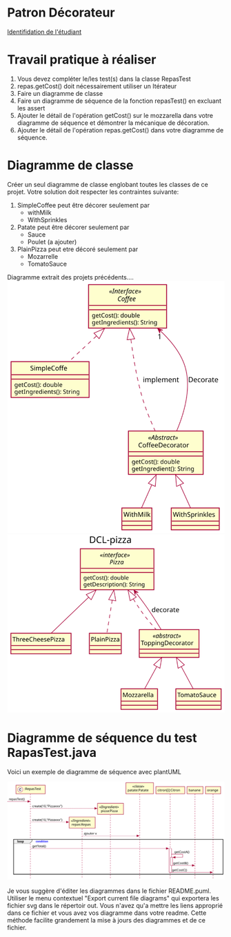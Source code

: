 
# Patron Décorateur

[Identifidation de l'étudiant](README-identification.md)

# Travail pratique à réaliser
1. Vous devez compléter le/les test(s) dans la classe RepasTest
1. repas.getCost() doit nécessairement utiliser un Itérateur 
2. Faire un diagramme de classe
3. Faire un diagramme de séquence de la fonction repasTest() en excluant les assert
4. Ajouter le détail de l'opération getCost() sur le mozzarella dans votre diagramme de séquence et démontrer la mécanique de décoration.
5. Ajouter le détail de l'opération repas.getCost() dans votre diagramme de séquence.

  
# Diagramme de classe
Créer un seul diagramme de classe englobant toutes les classes de ce projet.
Votre solution doit respecter les contraintes suivante:
1. SimpleCoffee peut être décorer seulement par
   - withMilk
   - WithSprinkles
2. Patate peut être décorer seulement par 
    - Sauce
    - Poulet (a ajouter)
3. PlainPizza peut etre décoré seulement par
    - Mozarrelle
    - TomatoSauce

Diagramme extrait des projets précédents.... 
![](out/readme/DCL-coffe.svg)
![](out/readme/DCL-pizza.svg)

# Diagramme de séquence du test RapasTest.java
Voici un exemple de diagramme de séquence avec plantUML


![](out/readme/DS-test.svg)


Je vous suggère d'éditer les diagrammes dans le fichier README.puml. Utiliser le menu contextuel "Export current file diagrams" qui exportera les fichier svg dans le répertoir out. Vous n'avez qu'a mettre les liens approprié dans ce fichier et vous avez vos diagramme dans votre readme.  Cette méthode facilite grandement la mise à jours des diagrammes et de ce fichier.